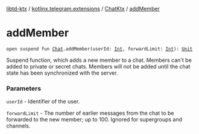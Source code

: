 [libtd-ktx](../../index.md) / [kotlinx.telegram.extensions](../index.md) / [ChatKtx](index.md) / [addMember](./add-member.md)

# addMember

`open suspend fun `[`Chat`](https://tdlibx.github.io/td/docs/org/drinkless/td/libcore/telegram/TdApi.Chat.html)`.addMember(userId: `[`Int`](https://kotlinlang.org/api/latest/jvm/stdlib/kotlin/-int/index.html)`, forwardLimit: `[`Int`](https://kotlinlang.org/api/latest/jvm/stdlib/kotlin/-int/index.html)`): `[`Unit`](https://kotlinlang.org/api/latest/jvm/stdlib/kotlin/-unit/index.html)

Suspend function, which adds a new member to a chat. Members can't be added to private or
secret chats. Members will not be added until the chat state has been synchronized with the
server.

### Parameters

`userId` - Identifier of the user.

`forwardLimit` - The number of earlier messages from the chat to be forwarded to the new
member; up to 100. Ignored for supergroups and channels.